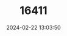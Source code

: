 ---
title: "16411"
category: "Pasmaditta jungermanniae"
draft: false
date: 2024-02-22 13:03:50
languages:
  English: ["Cataract Gorge Snail"]
---